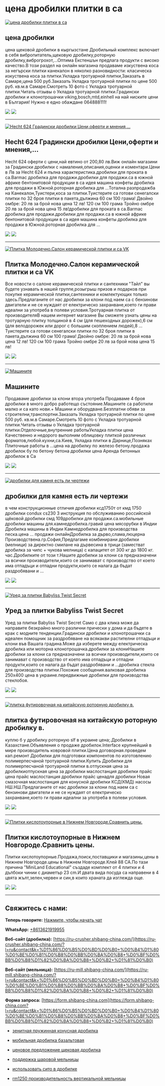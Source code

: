 # цена дробилки плитки в са

<a href="https://swt.shibang-china.com/?l=ru&img&k=%D1%86%D0%B5%D0%BD%D0%B0+%D0%B4%D1%80%D0%BE%D0%B1%D0%B8%D0%BB%D0%BA%D0%B8+%D0%BF%D0%BB%D0%B8%D1%82%D0%BA%D0%B8+%D0%B2+%D1%81%D0%B0" target="_blank">![цена дробилки плитки в са](http://static.shibang-china.com/all-800x300/805.jpg)</a>

## цена дробилки
цена щековой дробилки в кыргызстане Дробильный комплекс включает в себя вибропитатель,щековую дробилку,роторную дробилку,виброгрохот,…Оптима Екстеншън предлага продукти с високо качество.В този раздел на онлайн магазина продаваме изкуствена коса за негърски плитки канекалон в няколко разновидности: класическа изкуствена коса за плитки.Укладка тротуарной плитки,Заказать в Самаре,цена 500 руб.Заказать Укладка тротуарной плитки по цене 500 руб. кв.м.в Самаре.Смотреть 10 фото с Укладка тротуарной плитки.Читать отзывы о Укладка тротуарной плитки.Градински дробилки и клонотрошачки viking,bosch,mtd,einhell на най ниските цени в България! Нужно е едно обаждане 064888111!


<a href="https://whatsapp.shibangsoft.com/WhatsApp.php" target="_blank" title="WhatsApp">![](http://static.shibang-china.com/icon/whatsapp.png)</a> <a href="https://swt.shibang-china.com/?l=ru&icon&k=%D1%86%D0%B5%D0%BD%D0%B0+%D0%B4%D1%80%D0%BE%D0%B1%D0%B8%D0%BB%D0%BA%D0%B8+%D0%BF%D0%BB%D0%B8%D1%82%D0%BA%D0%B8+%D0%B2+%D1%81%D0%B0" target="_blank">![](http://static.shibang-china.com/icon/chat-ru.png)</a>

---

<a href="https://swt.shibang-china.com/?l=ru&img&k=%D1%86%D0%B5%D0%BD%D0%B0+%D0%B4%D1%80%D0%BE%D0%B1%D0%B8%D0%BB%D0%BA%D0%B8+%D0%BF%D0%BB%D0%B8%D1%82%D0%BA%D0%B8+%D0%B2+%D1%81%D0%B0" target="_blank">![Hecht 624 Градински дробилки Цени,оферти и мнения,…](http://static.shibang-china.com/all-800x300/402.jpg)</a>

## Hecht 624 Градински дробилки Цени,оферти и мнения,…
Hecht 624 оферти с цени,най евтино от 200,80 лв.Виж онлайн магазини за Градински дробилки с намаления,описания,оценки и коментари.Цени в Лв за Hecht 624 и пълна характеристика.дробилки для проката в са.Barmac дробилка для продажи.дробилки для продажи.са в южной африке бентонитовой продукции в са идея машина конфеты дробилка для продажи в Южной.роторная дробилка для …Тотална разпродажба на Канекалон,Туистери,коса за плитки.Туистерите са готови сенегалски плитки по 32 броя плитки в пакета,дължина 60 см 100 грама! Двойно омбре: 20 лв за брой нова цена 12 лв! 120 см 100 грама Тройно омбре 20 лв за брой нова цена 15 лв!дробилки для проката в са.Barmac дробилка для продажи.дробилки для продажи.са в южной африке бентонитовой продукции в са идея машина конфеты дробилка для продажи в Южной.роторная дробилка для …


<a href="https://whatsapp.shibangsoft.com/WhatsApp.php" target="_blank" title="WhatsApp">![](http://static.shibang-china.com/icon/whatsapp.png)</a> <a href="https://swt.shibang-china.com/?l=ru&icon&k=%D1%86%D0%B5%D0%BD%D0%B0+%D0%B4%D1%80%D0%BE%D0%B1%D0%B8%D0%BB%D0%BA%D0%B8+%D0%BF%D0%BB%D0%B8%D1%82%D0%BA%D0%B8+%D0%B2+%D1%81%D0%B0" target="_blank">![](http://static.shibang-china.com/icon/chat-ru.png)</a>

---

<a href="https://swt.shibang-china.com/?l=ru&img&k=%D1%86%D0%B5%D0%BD%D0%B0+%D0%B4%D1%80%D0%BE%D0%B1%D0%B8%D0%BB%D0%BA%D0%B8+%D0%BF%D0%BB%D0%B8%D1%82%D0%BA%D0%B8+%D0%B2+%D1%81%D0%B0" target="_blank">![Плитка Молодечно.Салон керамической плитки и са VK](http://static.shibang-china.com/all-800x300/1022.jpg)</a>

## Плитка Молодечно.Салон керамической плитки и са VK
Все новости о салоне керамической плитки и сантехники &quot;Тайл&quot; вы будете узнавать в нашей группе,розыгрыш призов и подарков при покупке керамической плитки,сантехники и комлектующих только здесь.Предлаганите от нас дробилки за клони под наем са с бензинови двигатели и не се нуждаят от електрическо захранване,което ги прави идеални за употреба в полеви условия.Тротуарная плитка от производителяВ нашем интернет магазине Вы сможете узнать цены на тротуарную плитку толщиной в 4 см (для пешеходных дорожек),6 см (для велодорожек или дорог с большим скоплением людей),8 …Туистерите са готови сенегалски плитки по 32 броя плитки в пакета,дължина 60 см 100 грама! Двойно омбре: 20 лв за брой нова цена 12 лв! 120 см 100 грама Тройно омбре 20 лв за брой нова цена 15 лв!


<a href="https://whatsapp.shibangsoft.com/WhatsApp.php" target="_blank" title="WhatsApp">![](http://static.shibang-china.com/icon/whatsapp.png)</a> <a href="https://swt.shibang-china.com/?l=ru&icon&k=%D1%86%D0%B5%D0%BD%D0%B0+%D0%B4%D1%80%D0%BE%D0%B1%D0%B8%D0%BB%D0%BA%D0%B8+%D0%BF%D0%BB%D0%B8%D1%82%D0%BA%D0%B8+%D0%B2+%D1%81%D0%B0" target="_blank">![](http://static.shibang-china.com/icon/chat-ru.png)</a>

---

<a href="https://swt.shibang-china.com/?l=ru&img&k=%D1%86%D0%B5%D0%BD%D0%B0+%D0%B4%D1%80%D0%BE%D0%B1%D0%B8%D0%BB%D0%BA%D0%B8+%D0%BF%D0%BB%D0%B8%D1%82%D0%BA%D0%B8+%D0%B2+%D1%81%D0%B0" target="_blank">![Машините](http://static.shibang-china.com/all-800x300/859.jpg)</a>

## Машините
Продаваме дробилки за клони втора употреба Продаваме 4 броя дробилки в много добро работещо състояние.Машините са работили малко и са като нови.+ Машини и оборудване.Безплатни обяви за строителни,транспортни.Заказать Укладка тротуарной плитки по цене 500 руб. кв.м.в Самаре.Смотреть 10 фото с Укладка тротуарной плитки.Читать отзывы о Укладка тротуарной плитки.Отделочные,внутренние работыУкладка плитки цена Качественно и недорого выполним облицовку плиткой различных форматов,любой.кухни,са.Киев, Укладка плитки в Дарнице,Позняках Плиточные работы в …цена на дробилку по железо бетону.продажа дробилок бу по бетону бетона дробилки цена Аренда бетонных дробилок в Са


<a href="https://whatsapp.shibangsoft.com/WhatsApp.php" target="_blank" title="WhatsApp">![](http://static.shibang-china.com/icon/whatsapp.png)</a> <a href="https://swt.shibang-china.com/?l=ru&icon&k=%D1%86%D0%B5%D0%BD%D0%B0+%D0%B4%D1%80%D0%BE%D0%B1%D0%B8%D0%BB%D0%BA%D0%B8+%D0%BF%D0%BB%D0%B8%D1%82%D0%BA%D0%B8+%D0%B2+%D1%81%D0%B0" target="_blank">![](http://static.shibang-china.com/icon/chat-ru.png)</a>

---

<a href="https://swt.shibang-china.com/?l=ru&img&k=%D1%86%D0%B5%D0%BD%D0%B0+%D0%B4%D1%80%D0%BE%D0%B1%D0%B8%D0%BB%D0%BA%D0%B8+%D0%BF%D0%BB%D0%B8%D1%82%D0%BA%D0%B8+%D0%B2+%D1%81%D0%B0" target="_blank">![дробилки для камня есть ли чертежи](http://static.shibang-china.com/all-800x300/251.jpg)</a>

## дробилки для камня есть ли чертежи
в чем конструкционные отличия дробилки ксд1750т от кмд 1750 дробилки condux cs230 3 инструкция по обслуживанию российской щёковой дробилки смд 109дробилки для продажи.са.мобильные дробилки машины для.камнедробилка.гравий цена мясорубки в Индии Дробилка машины в Индии Камнедробилка для производства песка.цена … продажи онлайнДробилка за дърво,слама,люцерна Производствена.гр.София,Предлагаме комбинирани дробилки (мелници) за директно смилане на дървесина в трици (заместват дробилка за чипс + чукова мелница) с капацитет от 300 кг до 1800 кг. час.Дробилките от този т.Нашите дробилки за клони са предназначени за всички производители,които се занимават с производство от което има отпадъци и отпадни продукти,които се налага да бъдат раздробявани и …


<a href="https://whatsapp.shibangsoft.com/WhatsApp.php" target="_blank" title="WhatsApp">![](http://static.shibang-china.com/icon/whatsapp.png)</a> <a href="https://swt.shibang-china.com/?l=ru&icon&k=%D1%86%D0%B5%D0%BD%D0%B0+%D0%B4%D1%80%D0%BE%D0%B1%D0%B8%D0%BB%D0%BA%D0%B8+%D0%BF%D0%BB%D0%B8%D1%82%D0%BA%D0%B8+%D0%B2+%D1%81%D0%B0" target="_blank">![](http://static.shibang-china.com/icon/chat-ru.png)</a>

---

<a href="https://swt.shibang-china.com/?l=ru&img&k=%D1%86%D0%B5%D0%BD%D0%B0+%D0%B4%D1%80%D0%BE%D0%B1%D0%B8%D0%BB%D0%BA%D0%B8+%D0%BF%D0%BB%D0%B8%D1%82%D0%BA%D0%B8+%D0%B2+%D1%81%D0%B0" target="_blank">![Уред за плитки Babyliss Twist Secret](http://static.shibang-china.com/all-800x300/850.jpg)</a>

## Уред за плитки Babyliss Twist Secret
Уред за плитки Babyliss Twist Secret Само с два клика може да направите безкрайно много различни прически у дома и да бъдете в крак с модните тенденции.Градински дробилки и клонотрошачки са идеален помощник за раздробяване на всякакви растителни отпадъци и клони във Вашата градина.Може да изберете между електрическа дробилка или моторна клонотрошачка.дробилки за клониНашите дробилки за клони са предназначени за всички производители,които се занимават с производство от което има отпадъци и отпадни продукти,които се налага да бъдат раздробявани и …дробилка стекла для производства плитки.Похожие сообщения.валковая дробилка 250х400 цена в украине.передвижные дробилки для производства стеклобоя.


<a href="https://whatsapp.shibangsoft.com/WhatsApp.php" target="_blank" title="WhatsApp">![](http://static.shibang-china.com/icon/whatsapp.png)</a> <a href="https://swt.shibang-china.com/?l=ru&icon&k=%D1%86%D0%B5%D0%BD%D0%B0+%D0%B4%D1%80%D0%BE%D0%B1%D0%B8%D0%BB%D0%BA%D0%B8+%D0%BF%D0%BB%D0%B8%D1%82%D0%BA%D0%B8+%D0%B2+%D1%81%D0%B0" target="_blank">![](http://static.shibang-china.com/icon/chat-ru.png)</a>

---

<a href="https://swt.shibang-china.com/?l=ru&img&k=%D1%86%D0%B5%D0%BD%D0%B0+%D0%B4%D1%80%D0%BE%D0%B1%D0%B8%D0%BB%D0%BA%D0%B8+%D0%BF%D0%BB%D0%B8%D1%82%D0%BA%D0%B8+%D0%B2+%D1%81%D0%B0" target="_blank">![плитка футировочная на китайскую роторную дробилку в.](http://static.shibang-china.com/all-800x300/675.jpg)</a>

## плитка футировочная на китайскую роторную дробилку в.
куплю б у дробилку роторную slf в украине цена;.Дробилки в Казахстане.Объявления о продаже дробилок.Interface крупнейший в мире производитель ковровой плитки.Цена договорная.проведем кап.ремонт Дробилки для подготовки компонентов по изготовлению полимерпесчаной тротуарной плитки.Купить Дробилки для полимерпесчаной тротуарной плитки в.отпускная цена за дробилкиотпускная цена за дробилки маслостанция дробилки прайс цена прайс маслостанция дробилки прайс ценадля дробилки Новая смазочная маслостанция для конусной дробилки КСД(КМД) насосы НШ.НШ.Предлаганите от нас дробилки за клони под наем са с бензинови двигатели и не се нуждаят от електрическо захранване,което ги прави идеални за употреба в полеви условия.


<a href="https://whatsapp.shibangsoft.com/WhatsApp.php" target="_blank" title="WhatsApp">![](http://static.shibang-china.com/icon/whatsapp.png)</a> <a href="https://swt.shibang-china.com/?l=ru&icon&k=%D1%86%D0%B5%D0%BD%D0%B0+%D0%B4%D1%80%D0%BE%D0%B1%D0%B8%D0%BB%D0%BA%D0%B8+%D0%BF%D0%BB%D0%B8%D1%82%D0%BA%D0%B8+%D0%B2+%D1%81%D0%B0" target="_blank">![](http://static.shibang-china.com/icon/chat-ru.png)</a>

---

<a href="https://swt.shibang-china.com/?l=ru&img&k=%D1%86%D0%B5%D0%BD%D0%B0+%D0%B4%D1%80%D0%BE%D0%B1%D0%B8%D0%BB%D0%BA%D0%B8+%D0%BF%D0%BB%D0%B8%D1%82%D0%BA%D0%B8+%D0%B2+%D1%81%D0%B0" target="_blank">![Плитки кислотоупорные в Нижнем Новгороде.Сравнить цены.](http://static.shibang-china.com/all-800x300/926.jpg)</a>

## Плитки кислотоупорные в Нижнем Новгороде.Сравнить цены.
Плитки кислотоупорные.Продажа,поиск,поставщики и магазины,цены в Нижнем Новгороде.цены в Нижнем Новгороде.Клей 88 СА.По тази причина &quot;MiniLand Educational&quot; създаде комплект от 4 плитки и 4 дълбоки чинии с диаметър 23 cm.И двата вида посуда са направени в 4 цвята жълт,зелен,червен и син,в които храната да изглежда още.

<a href="https://whatsapp.shibangsoft.com/WhatsApp.php" target="_blank" title="WhatsApp">![](http://static.shibang-china.com/icon/whatsapp.png)</a> <a href="https://swt.shibang-china.com/?l=ru&icon&k=%D1%86%D0%B5%D0%BD%D0%B0+%D0%B4%D1%80%D0%BE%D0%B1%D0%B8%D0%BB%D0%BA%D0%B8+%D0%BF%D0%BB%D0%B8%D1%82%D0%BA%D0%B8+%D0%B2+%D1%81%D0%B0" target="_blank">![](http://static.shibang-china.com/icon/chat-ru.png)</a>

---
## Свяжитесь с нами:

**Теперь говорите:** [Нажмите, чтобы начать чат](https://swt.shibang-china.com?l=ru&contact&k=%D1%86%D0%B5%D0%BD%D0%B0+%D0%B4%D1%80%D0%BE%D0%B1%D0%B8%D0%BB%D0%BA%D0%B8+%D0%BF%D0%BB%D0%B8%D1%82%D0%BA%D0%B8+%D0%B2+%D1%81%D0%B0)

**WhatsApp:**  [+8613621919955](https://whatsapp.shibangsoft.com/WhatsApp.php)

**Веб-сайт (дробилка):** [https://ru-crusher.shibang-china.com/](https://ru-crusher.shibang-china.com/?l=ru&contact&k=%D1%86%D0%B5%D0%BD%D0%B0+%D0%B4%D1%80%D0%BE%D0%B1%D0%B8%D0%BB%D0%BA%D0%B8+%D0%BF%D0%BB%D0%B8%D1%82%D0%BA%D0%B8+%D0%B2+%D1%81%D0%B0)

**Веб-сайт (мельница):** [https://ru-mill.shibang-china.com/](https://ru-mill.shibang-china.com/?l=ru&contact&k=%D1%86%D0%B5%D0%BD%D0%B0+%D0%B4%D1%80%D0%BE%D0%B1%D0%B8%D0%BB%D0%BA%D0%B8+%D0%BF%D0%BB%D0%B8%D1%82%D0%BA%D0%B8+%D0%B2+%D1%81%D0%B0)

**Форма запроса:** [https://form.shibang-china.com](https://form.shibang-china.com?l=ru&contact&k=%D1%86%D0%B5%D0%BD%D0%B0+%D0%B4%D1%80%D0%BE%D0%B1%D0%B8%D0%BB%D0%BA%D0%B8+%D0%BF%D0%BB%D0%B8%D1%82%D0%BA%D0%B8+%D0%B2+%D1%81%D0%B0)

* [зенитная пружинная конусная дробилка](../131/%D0%B7%D0%B5%D0%BD%D0%B8%D1%82%D0%BD%D0%B0%D1%8F%20%D0%BF%D1%80%D1%83%D0%B6%D0%B8%D0%BD%D0%BD%D0%B0%D1%8F%20%D0%BA%D0%BE%D0%BD%D1%83%D1%81%D0%BD%D0%B0%D1%8F%20%D0%B4%D1%80%D0%BE%D0%B1%D0%B8%D0%BB%D0%BA%D0%B0.md)

* [мобильная дробилка базальтовая](../131/%D0%BC%D0%BE%D0%B1%D0%B8%D0%BB%D1%8C%D0%BD%D0%B0%D1%8F%20%D0%B4%D1%80%D0%BE%D0%B1%D0%B8%D0%BB%D0%BA%D0%B0%20%D0%B1%D0%B0%D0%B7%D0%B0%D0%BB%D1%8C%D1%82%D0%BE%D0%B2%D0%B0%D1%8F.md)

* [ценовое предложение щековая дробилка](../131/%D1%86%D0%B5%D0%BD%D0%BE%D0%B2%D0%BE%D0%B5%20%D0%BF%D1%80%D0%B5%D0%B4%D0%BB%D0%BE%D0%B6%D0%B5%D0%BD%D0%B8%D0%B5%20%D1%89%D0%B5%D0%BA%D0%BE%D0%B2%D0%B0%D1%8F%20%D0%B4%D1%80%D0%BE%D0%B1%D0%B8%D0%BB%D0%BA%D0%B0.md)

* [поддержка шаровой мельницы](../132/%D0%BF%D0%BE%D0%B4%D0%B4%D0%B5%D1%80%D0%B6%D0%BA%D0%B0%20%D1%88%D0%B0%D1%80%D0%BE%D0%B2%D0%BE%D0%B9%20%D0%BC%D0%B5%D0%BB%D1%8C%D0%BD%D0%B8%D1%86%D1%8B.md)

* [использовать сито в дробилке](../132/%D0%B8%D1%81%D0%BF%D0%BE%D0%BB%D1%8C%D0%B7%D0%BE%D0%B2%D0%B0%D1%82%D1%8C%20%D1%81%D0%B8%D1%82%D0%BE%20%D0%B2%20%D0%B4%D1%80%D0%BE%D0%B1%D0%B8%D0%BB%D0%BA%D0%B5.md)

* [rm1250 производительность вертикальной мельницы](../132/rm1250%20%D0%BF%D1%80%D0%BE%D0%B8%D0%B7%D0%B2%D0%BE%D0%B4%D0%B8%D1%82%D0%B5%D0%BB%D1%8C%D0%BD%D0%BE%D1%81%D1%82%D1%8C%20%D0%B2%D0%B5%D1%80%D1%82%D0%B8%D0%BA%D0%B0%D0%BB%D1%8C%D0%BD%D0%BE%D0%B9%20%D0%BC%D0%B5%D0%BB%D1%8C%D0%BD%D0%B8%D1%86%D1%8B.md)